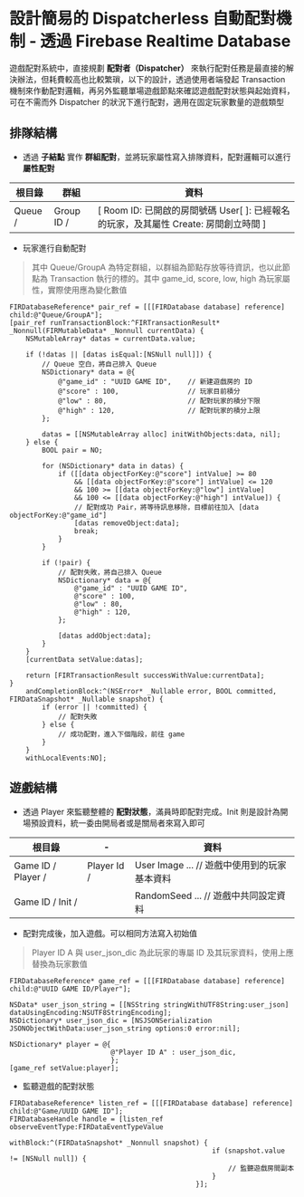 # 設計簡易的 Dispatcherless 自動配對機制 - 透過 Firebase Realtime Database

遊戲配對系統中，直接規劃 **配對者（Dispatcher）** 來執行配對任務是最直接的解決辦法，但耗費較高也比較繁瑣，以下的設計，透過使用者端發起 Transaction 機制來作動配對邏輯，再另外監聽單場遊戲節點來確認遊戲配對狀態與起始資料，可在不需而外 Dispatcher 的狀況下進行配對，適用在固定玩家數量的遊戲類型

## 排隊結構

* 透過 **子結點** 實作 **群組配對**，並將玩家屬性寫入排隊資料，配對邏輯可以進行 **屬性配對**

| 根目錄 | 群組 | 資料 |
| --- | --- | --- |
| Queue / | Group ID / | \[   Room ID: 已開啟的房間號碼   User\[ \]: 已經報名的玩家，及其屬性   Create: 房間創立時間   \] |

* 玩家進行自動配對

> 其中 Queue/GroupA 為特定群組，以群組為節點存放等待資訊，也以此節點為 Transaction 執行的標的。其中 game\_id, score, low, high 為玩家屬性，實際使用應為變化數值

```text
FIRDatabaseReference* pair_ref = [[[FIRDatabase database] reference] child:@"Queue/GroupA"];
[pair_ref runTransactionBlock:^FIRTransactionResult* _Nonnull(FIRMutableData* _Nonnull currentData) {
    NSMutableArray* datas = currentData.value;

    if (!datas || [datas isEqual:[NSNull null]]) {
        // Queue 空白，將自己排入 Queue
        NSDictionary* data = @{
            @"game_id" : "UUID GAME ID",    // 新建遊戲房的 ID
            @"score" : 100,                 // 玩家目前積分
            @"low" : 80,                    // 配對玩家的積分下限
            @"high" : 120,                  // 配對玩家的積分上限
        };

        datas = [[NSMutableArray alloc] initWithObjects:data, nil];
    } else {
        BOOL pair = NO;

        for (NSDictionary* data in datas) {
            if ([[data objectForKey:@"score"] intValue] >= 80
                && [[data objectForKey:@"score"] intValue] <= 120
                && 100 >= [[data objectForKey:@"low"] intValue]
                && 100 <= [[data objectForKey:@"high"] intValue]) {
                // 配對成功 Pair，將等待訊息移除，目標前往加入 [data objectForKey:@"game_id"]
                [datas removeObject:data];
                break;
            }
        }

        if (!pair) {
            // 配對失敗，將自己排入 Queue
            NSDictionary* data = @{
                @"game_id" : "UUID GAME ID",
                @"score" : 100,
                @"low" : 80,
                @"high" : 120,
            };

            [datas addObject:data];
        }
    }
    [currentData setValue:datas];

    return [FIRTransactionResult successWithValue:currentData];
}
    andCompletionBlock:^(NSError* _Nullable error, BOOL committed, FIRDataSnapshot* _Nullable snapshot) {
        if (error || !committed) {
            // 配對失敗
        } else {
            // 成功配對，進入下個階段，前往 game
        }
    }
    withLocalEvents:NO];
```

## 遊戲結構

* 透過 Player 來監聽整體的 **配對狀態**，滿員時即配對完成。Init 則是設計為開場預設資料，統一委由開局者或是關局者來寫入即可

| 根目錄 | - | 資料 |
| --- | --- | --- |
| Game ID / Player / | Player Id / | User   Image   ... // 遊戲中使用到的玩家基本資料 |
| Game ID / Init / |  | RandomSeed   ... // 遊戲中共同設定資料 |

* 配對完成後，加入遊戲。可以相同方法寫入初始值

> Player ID A 與 user\_json\_dic 為此玩家的專屬 ID 及其玩家資料，使用上應替換為玩家數值

```text
FIRDatabaseReference* game_ref = [[[FIRDatabase database] reference] child:@"UUID GAME ID/Player"];

NSData* user_json_string = [[NSString stringWithUTF8String:user_json] dataUsingEncoding:NSUTF8StringEncoding];
NSDictionary* user_json_dic = [NSJSONSerialization JSONObjectWithData:user_json_string options:0 error:nil];

NSDictionary* player = @{
                         @"Player ID A" : user_json_dic,
                         };
[game_ref setValue:player];
```

* 監聽遊戲的配對狀態

```text
FIRDatabaseReference* listen_ref = [[[FIRDatabase database] reference] child:@"Game/UUID GAME ID"];
FIRDatabaseHandle handle = [listen_ref observeEventType:FIRDataEventTypeValue
                                              withBlock:^(FIRDataSnapshot* _Nonnull snapshot) {
                                                  if (snapshot.value != [NSNull null]) {
                                                      // 監聽遊戲房間副本
                                                  }
                                              }];
```

